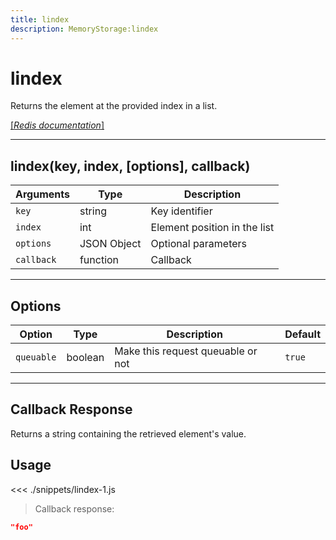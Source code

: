 ```yaml
---
title: lindex
description: MemoryStorage:lindex
---
```


# lindex

Returns the element at the provided index in a list.

[[_Redis documentation_]](https://redis.io/commands/lindex)

---

## lindex(key, index, [options], callback)

| Arguments  | Type        | Description                  |
| ---------- | ----------- | ---------------------------- |
| `key`      | string      | Key identifier               |
| `index`    | int         | Element position in the list |
| `options`  | JSON Object | Optional parameters          |
| `callback` | function    | Callback                     |

---

## Options

| Option     | Type    | Description                       | Default |
| ---------- | ------- | --------------------------------- | ------- |
| `queuable` | boolean | Make this request queuable or not | `true`  |

---

## Callback Response

Returns a string containing the retrieved element's value.

## Usage

<<< ./snippets/lindex-1.js

> Callback response:

```json
"foo"
```
